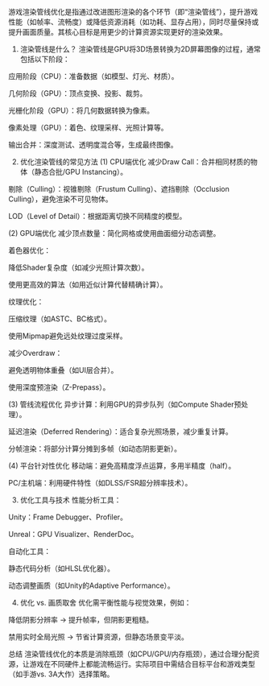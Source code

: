 游戏渲染管线优化是指通过改进图形渲染的各个环节（即“渲染管线”），提升游戏性能（如帧率、流畅度）或降低资源消耗（如功耗、显存占用），同时尽量保持或提升画面质量。其核心目标是用更少的计算资源实现更好的渲染效果。

1. 渲染管线是什么？
渲染管线是GPU将3D场景转换为2D屏幕图像的过程，通常包括以下阶段：

应用阶段（CPU）：准备数据（如模型、灯光、材质）。

几何阶段（GPU）：顶点变换、投影、裁剪。

光栅化阶段（GPU）：将几何数据转换为像素。

像素处理（GPU）：着色、纹理采样、光照计算等。

输出合并：深度测试、透明度混合等，生成最终图像。

2. 优化渲染管线的常见方法
(1) CPU端优化
减少Draw Call：合并相同材质的物体（静态合批/GPU Instancing）。

剔除（Culling）：视锥剔除（Frustum Culling）、遮挡剔除（Occlusion Culling），避免渲染不可见物体。

LOD（Level of Detail）：根据距离切换不同精度的模型。

(2) GPU端优化
减少顶点数量：简化网格或使用曲面细分动态调整。

着色器优化：

降低Shader复杂度（如减少光照计算次数）。

使用更高效的算法（如用近似计算代替精确计算）。

纹理优化：

压缩纹理（如ASTC、BC格式）。

使用Mipmap避免远处纹理过度采样。

减少Overdraw：

避免透明物体重叠（如UI层合并）。

使用深度预渲染（Z-Prepass）。

(3) 管线流程优化
异步计算：利用GPU的异步队列（如Compute Shader预处理）。

延迟渲染（Deferred Rendering）：适合复杂光照场景，减少重复计算。

分帧渲染：将部分计算分摊到多帧（如动态阴影更新）。

(4) 平台针对性优化
移动端：避免高精度浮点运算，多用半精度（half）。

PC/主机端：利用硬件特性（如DLSS/FSR超分辨率技术）。

3. 优化工具与技术
性能分析工具：

Unity：Frame Debugger、Profiler。

Unreal：GPU Visualizer、RenderDoc。

自动化工具：

静态代码分析（如HLSL优化器）。

动态调整画质（如Unity的Adaptive Performance）。

4. 优化 vs. 画质取舍
优化需平衡性能与视觉效果，例如：

降低阴影分辨率 → 提升帧率，但阴影更粗糙。

禁用实时全局光照 → 节省计算资源，但静态场景变平淡。

总结
渲染管线优化的本质是消除瓶颈（如CPU/GPU/内存瓶颈），通过合理分配资源，让游戏在不同硬件上都能流畅运行。实际项目中需结合目标平台和游戏类型（如手游vs. 3A大作）选择策略。

